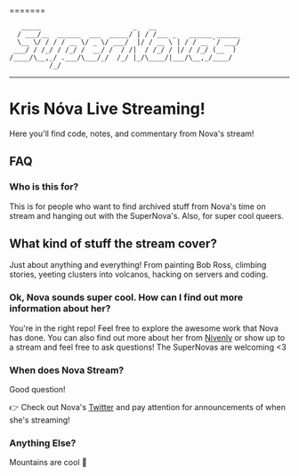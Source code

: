 =======
```
   _____                       _   __                     
  / ___/__  ______  ___  _____/ | / /___ _   ______ ______
  \__ \/ / / / __ \/ _ \/ ___/  |/ / __ \ | / / __ `/ ___/
 ___/ / /_/ / /_/ /  __/ /  / /|  / /_/ / |/ / /_/ (__  ) 
/____/\__,_/ .___/\___/_/  /_/ |_/\____/|___/\__,_/____/  
          /_/                                             
```

---

# Kris Nóva Live Streaming!

Here you'll find code, notes, and commentary from Nova's stream!

## FAQ

### Who is this for?


This is for people who want to find archived stuff from Nova's time on stream and hanging out with the SuperNova's.  Also, for super cool queers.

## What kind of stuff the stream cover?


Just about anything and everything!  From painting Bob Ross, climbing stories, yeeting clusters into volcanos, hacking on servers and coding.

### Ok, Nova sounds super cool.  How can I find out more information about her?


You're in the right repo! Feel free to explore the awesome work that Nova has done.  You can also find out more about her from [Nivenly](http://nivenly.com/) or show up to a stream and feel free to ask questions!  The SuperNovas are welcoming <3 


### When does Nova Stream?

Good question!

:point_right: Check out Nova's [Twitter](https://twitter.com/krisnova) and pay attention for announcements of when she's streaming!


### Anything Else?

Mountains are cool :mount_fuji:
